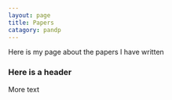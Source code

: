 ```yaml
---
layout: page
title: Papers
catagory: pandp
---
```


Here is my page about the papers I have written

### Here is a header

More text
